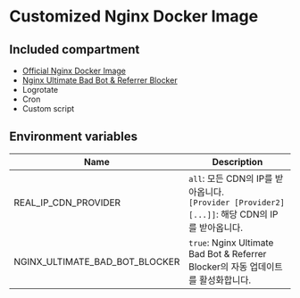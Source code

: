 # Customized Nginx Docker Image

## Included compartment
- [Official Nginx Docker Image](https://hub.docker.com/_/nginx)
- [Nginx Ultimate Bad Bot & Referrer Blocker](https://github.com/mitchellkrogza/nginx-ultimate-bad-bot-blocker)
- Logrotate
- Cron
- Custom script

## Environment variables

| Name                           | Description |
|--------------------------------|-------------|
| REAL_IP_CDN_PROVIDER           | `all`: 모든 CDN의 IP를 받아옵니다.<br>`[Provider [Provider2] [...]]`: 해당 CDN의 IP를 받아옵니다. |
| NGINX_ULTIMATE_BAD_BOT_BLOCKER | `true`: Nginx Ultimate Bad Bot & Referrer Blocker의 자동 업데이트를 활성화합니다. |
